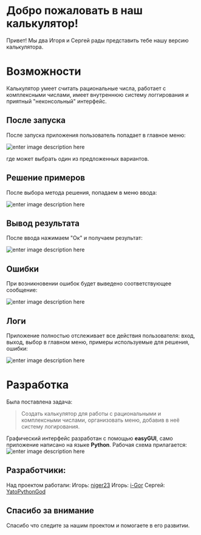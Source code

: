 # Добро пожаловать в наш калькулятор!

Привет! Мы два Игоря и Сергей рады представить тебе нашу версию калькулятора.


# Возможности

Калькулятор умеет считать рациональные числа, работает с комплексными числами, имеет внутреннюю систему логгирования и приятный "неконсольный" интерфейс.

## После запуска

После запуска приложения пользователь попадает в главное меню:

![enter image description here](https://i.ibb.co/GxBSCvk/main-menu.jpg)

где может выбрать один из предложенных вариантов.

## Решение примеров
После выбора метода решения, попадаем в меню ввода:

![enter image description here](https://i.ibb.co/JpKGGNq/user-input.jpg)

## Вывод результата
После ввода нажимаем "Ок" и получаем результат:

![enter image description here](https://i.ibb.co/HB65sbN/ration-result.jpg)

## Ошибки

При возникновении ошибок будет выведено соответствующее сообщение:

![enter image description here](https://i.ibb.co/3TqKTjz/work-in-error.jpg)

## Логи
Приложение полностью отслеживает все действия пользователя: вход, выход, выбор в главном меню, примеры используемые для решения, ошибки:

![enter image description here](https://i.ibb.co/V2mfcBG/logs.jpg)



# Разработка

Была поставлена задача:
> Создать калькулятор для работы с рациональными и 
комплексными числами, организовать меню, добавив в неё 
систему логирования.

Графический интерфейс разработан с помощью **easyGUI**, само приложение написано на языке **Python**.
Рабочая схема прилагается:
![enter image description here](https://i.ibb.co/FqtkQpb/2022-11-14-125759426.png)


## Разработчики:

Над проектом работали:
Игорь: [niger23](https://github.com/niger23)
Игорь: [i-Gor](https://github.com/igorkunovski)
Сергей:  [YatoPythonGod](https://github.com/YatoPythonGod)

## Спасибо за внимание

Спасибо что следите за нашим проектом и помогаете в его развитии.

